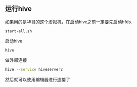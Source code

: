 ## 运行hive

如果用的是华哥的这个虚拟机，在启动hive之前一定要先启动hfds.

```shell
start-all.sh
```

启动hive

```shell
hive
```

做外部连接

```sh
hive --service hiveserver2
```

然后就可以使用编辑器进行连接了